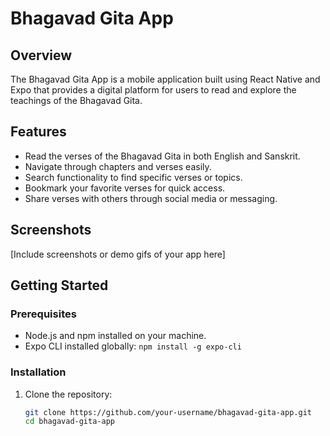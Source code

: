 # Bhagavad Gita App

## Overview

The Bhagavad Gita App is a mobile application built using React Native and Expo that provides a digital platform for users to read and explore the teachings of the Bhagavad Gita.

## Features

- Read the verses of the Bhagavad Gita in both English and Sanskrit.
- Navigate through chapters and verses easily.
- Search functionality to find specific verses or topics.
- Bookmark your favorite verses for quick access.
- Share verses with others through social media or messaging.

## Screenshots

[Include screenshots or demo gifs of your app here]

## Getting Started

### Prerequisites

- Node.js and npm installed on your machine.
- Expo CLI installed globally: `npm install -g expo-cli`

### Installation

1. Clone the repository:

   ```bash
   git clone https://github.com/your-username/bhagavad-gita-app.git
   cd bhagavad-gita-app
